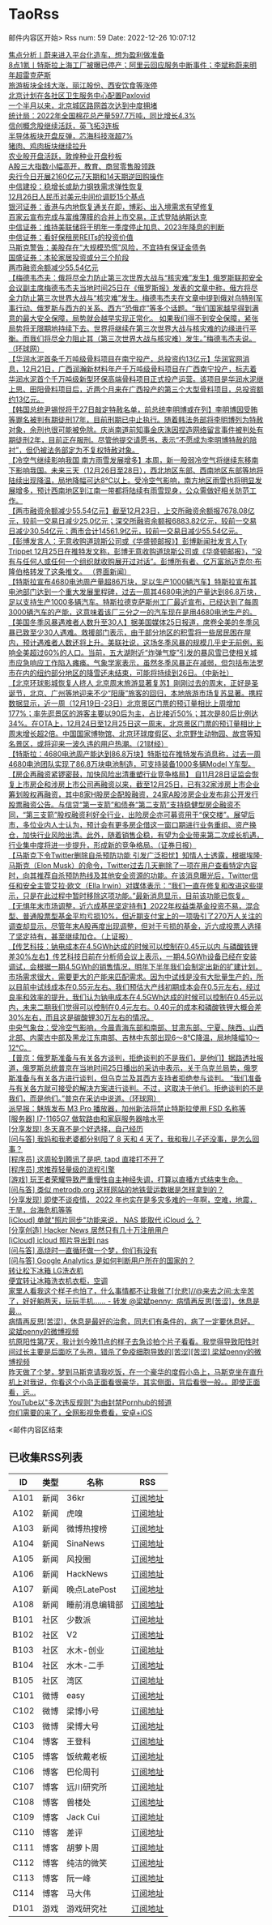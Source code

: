 # TaoRss

邮件内容区开始>
Rss num: 59  Date: 2022-12-26 10:07:12 <br/>

<a href='https://36kr.com/p/2059163184156546?f=rss'>焦点分析丨蔚来进入平台化造车，想为盈利做准备</a><br/>
<a href='https://36kr.com/p/2060151165964165?f=rss'>8点1氪丨特斯拉上海工厂被曝已停产；阿里云回应服务中断事件；李斌称蔚来明年超雷克萨斯</a><br/>
<a href='https://36kr.com/newsflashes/2060261452582787?f=rss'>旅游板块全线大涨，丽江股份、西安饮食等涨停</a><br/>
<a href='https://36kr.com/newsflashes/2060260993306245?f=rss'>北京计划在各社区卫生服务中心配置Paxlovid</a><br/>
<a href='https://36kr.com/newsflashes/2060256643075716?f=rss'>一个半月以来，北京城区路网首次达到中度拥堵</a><br/>
<a href='https://36kr.com/newsflashes/2060238500662914?f=rss'>统计局：2022年全国棉花总产量597.7万吨，同比增长4.3%</a><br/>
<a href='https://36kr.com/newsflashes/2060237956272002?f=rss'>信创概念股继续活跃，英飞拓3连板</a><br/>
<a href='https://36kr.com/newsflashes/2060232576994949?f=rss'>半导体板块开盘反弹，芯海科技涨超7%</a><br/>
<a href='https://36kr.com/newsflashes/2060229253615232?f=rss'>猪肉、鸡肉板块继续拉升</a><br/>
<a href='https://36kr.com/newsflashes/2060226796654215?f=rss'>农业股开盘活跃，敦煌种业开盘秒板</a><br/>
<a href='https://36kr.com/newsflashes/2060224790040195?f=rss'>A股三大指数小幅高开，教育、商贸零售股领跌</a><br/>
<a href='https://36kr.com/newsflashes/2060219807108741?f=rss'>央行今日开展2160亿元7天期和14天期逆回购操作</a><br/>
<a href='https://36kr.com/newsflashes/2060219493699208?f=rss'>中信建投：稳增长或助力钢铁需求弹性恢复</a><br/>
<a href='https://36kr.com/newsflashes/2060213407846277?f=rss'>12月26日人民币对美元中间价调贬15个基点</a><br/>
<a href='https://36kr.com/newsflashes/2060208832122501?f=rss'>银河证券：香港与内地恢复通关在即，博彩、出入境需求有望修复</a><br/>
<a href='https://36kr.com/newsflashes/2060201578352516?f=rss'>百家云宣布完成与富维薄膜的合并上市交易，正式登陆纳斯达克</a><br/>
<a href='https://36kr.com/newsflashes/2060198475583367?f=rss'>中信证券：维持美联储将于明年一季度停止加息、2023年降息的判断</a><br/>
<a href='https://36kr.com/newsflashes/2060195434516100?f=rss'>​中信证券：看好保租房REITs的投资价值</a><br/>
<a href='https://36kr.com/newsflashes/2060195079179908?f=rss'>马斯克警告：美股存在“大规模恐慌”风险，不宜持有保证金债务</a><br/>
<a href='https://36kr.com/newsflashes/2060181177241474?f=rss'>国盛证券：本轮家居投资或分三个阶段</a><br/>
<a href='https://36kr.com/newsflashes/2060176583249795?f=rss'>两市融资余额减少55.54亿元</a><br/>
<a href='https://finance.sina.cn/7x24/2022-12-26/detail-imxxyezh8033171.d.html'>【梅德韦杰夫：俄将尽全力防止第三次世界大战与“核灾难”发生】俄罗斯联邦安全会议副主席梅德韦杰夫当地时间25日在《俄罗斯报》发表的文章中称，俄方将尽全力防止第三次世界大战与“核灾难”发生。梅德韦杰夫在文章中提到俄对乌特别军事行动、俄罗斯与西方的关系、西方“恐俄症”等多个话题。“我们国家越早得到满意的最大安全保障，局势就会越早实现正常化。 如果我们得不到安全保障，紧张局势将无限期地持续下去。世界将继续在第三次世界大战与核灾难的边缘进行平衡。而我们将尽全力阻止其（第三次世界大战与核灾难）发生。”梅德韦杰夫说。（环球网）</a><br/>
<a href='https://finance.sina.cn/7x24/2022-12-26/detail-imxxyezf1252310.d.html'>【华润水泥首条千万吨级骨料项目在南宁投产，总投资约13亿元】华润官网消息，12月21日，广西润瀚新材料年产千万吨级骨料项目在广西南宁投产，标志着华润水泥首个千万吨级新型环保高端骨料项目正式投产运营。该项目是华润水泥继上思、田阳骨料项目后，近两个月来在广西投产的第三个大型骨料项目，总投资额约13亿元。</a><br/>
<a href='https://finance.sina.cn/7x24/2022-12-26/detail-imxxyezf1249009.d.html'>【韩国总统尹锡悦将于27日敲定特赦名单，前总统李明博或在列】李明博因受贿等罪名被判有期徒刑17年，目前刑期已中止执行。随着韩法务部将李明博列为特赦对象，余刑也很可能被免除。庆尚南道前知事金庆洙因捏造网络留言事件被判处有期徒刑2年，目前正在服刑。尽管他提交请愿书，表示“不愿成为李明博特赦的陪衬”，但仍被法务部定为不复权特赦对象。</a><br/>
<a href='https://finance.sina.cn/7x24/2022-12-26/detail-imxxyezh8025694.d.html'>【冷空气继续影响我国 南方雨雪发展增多】本周，新一股弱冷空气将继续东移南下影响我国。未来三天（12月26日至28日），西北地区东部、西南地区东部等地将陆续出现降温，局地降幅可达8℃以上。受冷空气影响，南方地区雨雪也将明显发展增多，预计西南地区到江南一带都将陆续有雨雪现身，公众需做好相关防范工作。</a><br/>
<a href='https://finance.sina.cn/7x24/2022-12-26/detail-imxxyezf1247343.d.html'>【两市融资余额减少55.54亿元】截至12月23日，上交所融资余额报7678.08亿元，较前一交易日减少25.0亿元；深交所融资余额报6883.82亿元，较前一交易日减少30.54亿元；两市合计14561.9亿元，较前一交易日减少55.54亿元。</a><br/>
<a href='https://finance.sina.cn/7x24/2022-12-26/detail-imxxyezh8019622.d.html'>【彭博发言人：无意收购道琼斯公司或《华盛顿邮报》】彭博新闻社发言人Ty Trippet 12月25日在推特发文称，彭博无意收购道琼斯公司或《华盛顿邮报》，“没有与任何人或任何一个组织就收购展开过对话”。彭博所有者、亿万富翁迈克尔·布隆伯格转发了这条推文。 （界面新闻）</a><br/>
<a href='https://finance.sina.cn/7x24/2022-12-26/detail-imxxyezh8016327.d.html'>【特斯拉宣布4680电池周产量超86万块，足以生产1000辆汽车】特斯拉宣布其电池部门达到一个重大发展里程碑，过去一周其4680电池的产量达到86.8万块，足以支持生产1000多辆汽车。特斯拉德克萨斯州工厂最近宣布，已经达到了每周3000辆汽车的产能，这意味着该厂三分之一的汽车现在是用4680电池生产的。</a><br/>
<a href='2918933'>【美国冬季风暴遇难者人数升至30人】据美国媒体25日报道，席卷全美的冬季风暴已致至少30人遇难。救援部门表示，由于部分地区的积雪将一些居民困在屋内，预计遇难者人数还将上升。美联社说，这场冬季风暴的规模几乎史无前例，影响全美超过60%的人口。当前，五大湖附近“炸弹气旋”引发的暴风雪已使相关城市应急响应工作陷入瘫痪。气象学家表示，虽然冬季风暴正在减弱，但包括布法罗市在内的纽约部分地区的降雪还未结束，可能将持续到26日。（中新社）</a><br/>
<a href='https://finance.sina.cn/7x24/2022-12-26/detail-imxxyezf1236222.d.html'>【北京环球影城恢复人挤人 北京周末旅游显著复苏】刚刚过去的周末，正好是圣诞节，北京、广州等地迎来不少“阳康”旅客的回归，本地旅游市场复苏显著。携程数据显示，近一周（12月19日-23日）北京景区门票的预订量相比上周增加177%；率先逛景区的游客主要以90后为主，占比接近50%；其次是80后比例达34%。在OTA上，12月24日至12月25日这一周末，北京景区门票的预订量相比上周末增长超2倍。中国国家博物馆、北京环球度假区、北京野生动物园、故宫等知名景区，或将迎来一波久违的用户热潮。（21财经）</a><br/>
<a href='https://finance.sina.cn/7x24/2022-12-26/detail-imxxyezh8010871.d.html'>【特斯拉：4680电池周产能达到86.8万块】特斯拉在推特发布消息称，过去一周4680电池团队实现了86.8万块电池制造，可支持装备1000多辆Model Y车型。</a><br/>
<a href='https://finance.sina.cn/7x24/2022-12-26/detail-imxxyezh8006650.d.html'>【房企再融资紧锣密鼓，加快风险出清重塑行业竞争格局】 自11月28日证监会恢复上市房企和涉房上市公司再融资以来，截至12月25日，已有32家涉房上市企业筹划股权再融资，其中8家H股房企配股融资，24家A股涉房企业发布非公开发行股票融资公告。与信贷“第一支箭”和债券“第二支箭”支持稳健型房企融资不同，“第三支箭”股权融资利好全行业，出险房企亦可募资用于“保交楼”。展望后市，多位业内人士认为，预计会有更多房企借这一窗口期进行业务重组、资产换仓，加快行业风险出清。此外，随着销售企稳，有望为企业带来第二次成长机遇，行业集中度将进一步提升，形成新的竞争格局。（证券日报）</a><br/>
<a href='https://finance.sina.cn/7x24/2022-12-26/detail-imxxyezh8003283.d.html'>【马斯克下令Twitter删除自杀预防功能 引发广泛担忧】知情人士透露，根据埃隆·马斯克（Elon Musk）的命令，Twitter过去几天删除了一项在用户查看特定内容时，向其推荐自杀预防热线及其他安全资源的功能。在该消息曝光后，Twitter信任和安全主管艾拉·欧文（Ella Irwin）对媒体表示：“我们一直在修复和改进这些提示，只是在此过程中暂时移除这项功能。”最新消息显示，目前该功能已恢复。</a><br/>
<a href='https://finance.sina.cn/7x24/2022-12-26/detail-imxxyezh7998390.d.html'>【无惧年末市场调整，近六成基民坚定持有】2022年权益类基金投资不易，混合型、普通股票型基金平均亏损10%，但近期支付宝上的一项吸引了270万人关注的调查却显示，尽管年末A股再度出现调整，但对于亏损的基金，近六成投票人选择了坚定持有，甚至继续加仓。（上证报）</a><br/>
<a href='2918921'>【传艺科技：钠电成本在4.5GWh达成的时候可以控制在0.45元以内 与磷酸铁锂差30%左右】传艺科技日前在分析师会议上表示，一期4.5GWh设备已经在安装调试，会根据一期4.5GWh的销售情况，明年下半年我们会制定出新的扩建计划，市场需求很大，需要更大的产能来匹配需求。因为中试线是没有大批量生产的，所以目前中试线成本在0.55元左右。我们预估大产线初期成本会在0.5元左右，经过良率和效率的提升，我们认为钠电成本在4.5GWh达成的时候可以控制在0.45元以内，未来二期我们觉得可以控制在0.4元左右。0.40元的成本和磷酸铁锂大概会差30%左右，而且这是碳酸锂30万左右的情况。</a><br/>
<a href='2918920'>中央气象台：受冷空气影响，今晨青海东部和南部、甘肃东部、宁夏、陕西、山西北部、内蒙古中部及黑龙江东南部、吉林中东部出现6～8℃降温，局地降幅10～12℃。</a><br/>
<a href='2918919'>【普京：俄罗斯准备与有关各方谈判，拒绝谈判的不是我们，是他们】据路透社报道，俄罗斯总统普京在当地时间25日播出的采访中表示，关于乌克兰局势，俄罗斯准备与有关各方进行谈判，但乌克兰及其西方支持者拒绝参与谈判。 “我们准备与有关各方就可接受的解决方案进行谈判。不过，这取决于他们。拒绝谈判的不是我们，而是他们。”普京在采访中说道。（环球网）</a><br/>
<a href='https://sspai.com/post/77460'>派早报：魅族发布 M3 Pro 播放器，加州新法将禁止特斯拉使用 FSD 名称等</a><br/>
<a href='https://www.v2ex.com/t/904673#reply7'>[服务器] I7-1165G7 做软路由和家庭服务器啥水平</a><br/>
<a href='https://www.v2ex.com/t/904672#reply3'>[分享发现] 冬天真不是个好选择，自己经历</a><br/>
<a href='https://www.v2ex.com/t/904670#reply20'>[问与答] 我妈和我老婆都分别阳了 8 天和 4 天了，我和我儿子还没事，是怎么回事？</a><br/>
<a href='https://www.v2ex.com/t/904669#reply6'>[程序员] 这周轮到腾讯了是吧, tapd 直接打不开了</a><br/>
<a href='https://www.v2ex.com/t/904668#reply2'>[程序员] 求推荐轻量级的流程引擎</a><br/>
<a href='https://www.v2ex.com/t/904667#reply31'>[游戏] 玩王者荣耀导致严重慢性自主神经失调，打算以直播方式结束生命。</a><br/>
<a href='https://www.v2ex.com/t/904666#reply2'>[问与答] 类似 metrodb.org 这样网站的地铁营运数据是怎样拿到的？</a><br/>
<a href='https://www.v2ex.com/t/904665#reply18'>[分享发现] 即使不谈疫情， 2022 年也实在是多灾多难的一年啊，空难，地震，干旱，台海危机等等</a><br/>
<a href='https://www.v2ex.com/t/904664#reply7'>[iCloud] 单就"照片同步"功能来说， NAS 能取代 iCloud 么？</a><br/>
<a href='https://www.v2ex.com/t/904663#reply4'>[分享创造] Hacker News 居然只有几十万注册用户</a><br/>
<a href='https://www.v2ex.com/t/904662#reply5'>[iCloud] icloud 照片导出到 nas</a><br/>
<a href='https://www.v2ex.com/t/904661#reply36'>[问与答] 高烧时一直循环做一个梦，你们有没有</a><br/>
<a href='https://www.v2ex.com/t/904660#reply5'>[问与答] Google Analytics 是如何判断用户所在的国家的？</a><br/>
<a href='http://www.newsmth.net/nForum/article/SecondMarket/2072910'>转让松下冰箱  LG洗衣机</a><br/>
<a href='http://www.newsmth.net/nForum/article/SecondMarket/2072909'>便宜转让冰箱洗衣机衣柜，空调</a><br/>
<a href='https://weibo.com/1497035431/Mll4ToOHI'>家里人看我这个样子也怕了，什么事情都不让我做了[允悲]//@来去之间:太辛苦了，好好躺两天，玩玩手机…… - 转发 @梁斌penny:&ensp;病情再反思[苦涩]，休息是最...</a><br/>
<a href='https://weibo.com/1497035431/MlkXMxqs8'>病情再反思[苦涩]，休息是最好的治愈，同志们有条件的，病了一定要休息好。 梁斌penny的微博视频</a><br/>
<a href='https://weibo.com/1497035431/MlkUEqhNa'>抗原阳性第7天，我计划今晚11点的样子去急诊拍个片子看看。我觉得导致阳性时间过长主要是后面吃了头孢，错杀了免疫细胞导致的[苦涩][苦涩] 梁斌penny的微博视频</a><br/>
<a href='https://weibo.com/1497035431/MlkOxhd5e'>昨天做了个梦，梦到马斯克请我吃饭，在一个豪华的度假小岛上，马斯克坐在直升机上对我说，你看这个小岛正面看很豪华，其实侧面，背后看很一般。。即使正面看，远...</a><br/>
<a href='https://mp.weixin.qq.com/s/Ftxdoilb53zrSH53Mx62Sg'>YouTube以"多次违反规则"为由封禁Pornhub的频道</a><br/>
<a href='https://mp.weixin.qq.com/s/LSJPickCFl9VQOim9UHw9g'>你们需要的来了，全网影视免费看，安卓+iOS</a><br/>


<邮件内容区结束

## 已收集RSS列表

| ID | 类型 | 名称  | RSS  |
| -- | -- | -- | -- | 
| A101  | 新闻 | 36kr | [订阅地址](https://www.36kr.com/feed) |
| A102  | 新闻 | 虎嗅 | [订阅地址](https://www.huxiu.com/rss/0.xml) |
| A103  | 新闻 | 微博热搜榜 | [订阅地址](https://rsshub.app/weibo/search/hot) |
| A104  | 新闻 | SinaNews | [订阅地址](https://sina-news.vercel.app/rss.xml) |
| A105  | 新闻 | 风投圈 | [订阅地址](https://crazy.capital/feed) |
| A106  | 新闻 | HackNews | [订阅地址](https://news.ycombinator.com/rss) |
| A107  | 新闻 | 晚点LatePost | [订阅地址](https://api.feeddd.org/feeds/6121d8a451e2511a8279faaf) |
| A108  | 新闻 | 睡前消息编辑部 | [订阅地址](https://api.feeddd.org/feeds/612320c451e2511a827a11d6) |
| B101  | 社区 | 少数派 | [订阅地址](https://sspai.com/feed) |
| B102  | 社区 | V2  | [订阅地址](http://www.v2ex.com/index.xml) |
| B103  | 社区 | 水木-创业  | [订阅地址](https://www.mysmth.net/nForum/rss/board-Entrepreneur) |
| B104  | 社区 | 水木-二手 | [订阅地址](https://www.mysmth.net/nForum/rss/board-SecondMarket) |
| B105  | 社区 | 湾区 | [订阅地址](https://wanqu.co/feed/) |
| C101  | 微博 | easy | [订阅地址](https://rsshub.app/weibo/user/1088413295) |
| C102  | 微博 | 梁博小号 | [订阅地址](https://rsshub.app/weibo/user/2131170823) |
| C103  | 微博 | 梁博大号 | [订阅地址](https://rsshub.app/weibo/user/1497035431) |
| C104  | 博客 | 王登科 | [订阅地址](https://greatdk.com/feed) |
| C105  | 博客 | 饭统戴老板 | [订阅地址](https://api.feeddd.org/feeds/6131b9e01269c358aa0df19e) |
| C106  | 博客 | 巴伦周刊 | [订阅地址](https://api.feeddd.org/feeds/6131b5301269c358aa0dec2e) |
| C107  | 博客 | 远川研究所 | [订阅地址](https://api.feeddd.org/feeds/616102e99b888e41f5cb64fb) |
| C108  | 博客 | 兽楼处 | [订阅地址](https://api.feeddd.org/feeds/6131e1421269c358aa0e1b6b) |
| C109  | 博客 | Jack Cui | [订阅地址](https://api.feeddd.org/feeds/613381f91269c358aa0eabc9) |
| C110  | 博客 | 差评 | [订阅地址](https://api.feeddd.org/feeds/6110783449ef7514d0b91ae1) |
| C111  | 博客 | 胡萝卜周 | [订阅地址](https://api.feeddd.org/feeds/613381f91269c358aa0eab79) |
| C112  | 博客 | 纯洁的微笑 | [订阅地址](http://www.ityouknow.com/feed.xml) |
| C113  | 博客 | 阮一峰 | [订阅地址](https://feeds.feedburner.com/ruanyifeng) |
| C114  | 博客 | 马大伟 | [订阅地址](https://www.bmpi.dev/index.xml) |
| D101  | 游戏 | 游戏研究社 | [订阅地址](https://api.feeddd.org/feeds/612328f851e2511a827a171f) |






